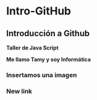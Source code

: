 # Intro-GitHub

## Introducción a Github 
**Taller de Java Script**

**Me llamo Tamy y soy Informática**

### Insertamos una imagen

### New link 
